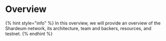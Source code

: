 # Overview

{% hint style="info" %}
In this overview, we will provide an overview of the Shardeum network, its architecture, team and backers, resources, and testnet.
{% endhint %}



